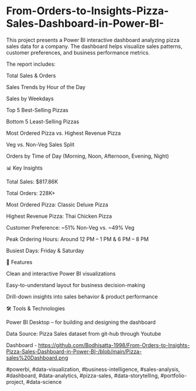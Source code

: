 # From-Orders-to-Insights-Pizza-Sales-Dashboard-in-Power-BI-
This project presents a Power BI interactive dashboard analyzing pizza sales data for a company. The dashboard helps visualize sales patterns, customer preferences, and business performance metrics.

The report includes:

Total Sales & Orders

Sales Trends by Hour of the Day

Sales by Weekdays

Top 5 Best-Selling Pizzas

Bottom 5 Least-Selling Pizzas

Most Ordered Pizza vs. Highest Revenue Pizza

Veg vs. Non-Veg Sales Split

Orders by Time of Day (Morning, Noon, Afternoon, Evening, Night)

📊 Key Insights

Total Sales: $817.86K

Total Orders: 228K+

Most Ordered Pizza: Classic Deluxe Pizza

Highest Revenue Pizza: Thai Chicken Pizza

Customer Preference: ~51% Non-Veg vs. ~49% Veg

Peak Ordering Hours: Around 12 PM – 1 PM & 6 PM – 8 PM

Busiest Days: Friday & Saturday

🚀 Features

Clean and interactive Power BI visualizations

Easy-to-understand layout for business decision-making

Drill-down insights into sales behavior & product performance


🛠️ Tools & Technologies

Power BI Desktop – for building and designing the dashboard

Data Source: Pizza Sales dataset from git-hub through Youtube

Dashboard - https://github.com/Bodhisatta-1998/From-Orders-to-Insights-Pizza-Sales-Dashboard-in-Power-BI-/blob/main/Pizza-sales%20Dashboard.png


#powerbi, #data-visualization, #business-intelligence, #sales-analysis, #dashboard, #data-analytics, #pizza-sales, #data-storytelling, #portfolio-project, #data-science
